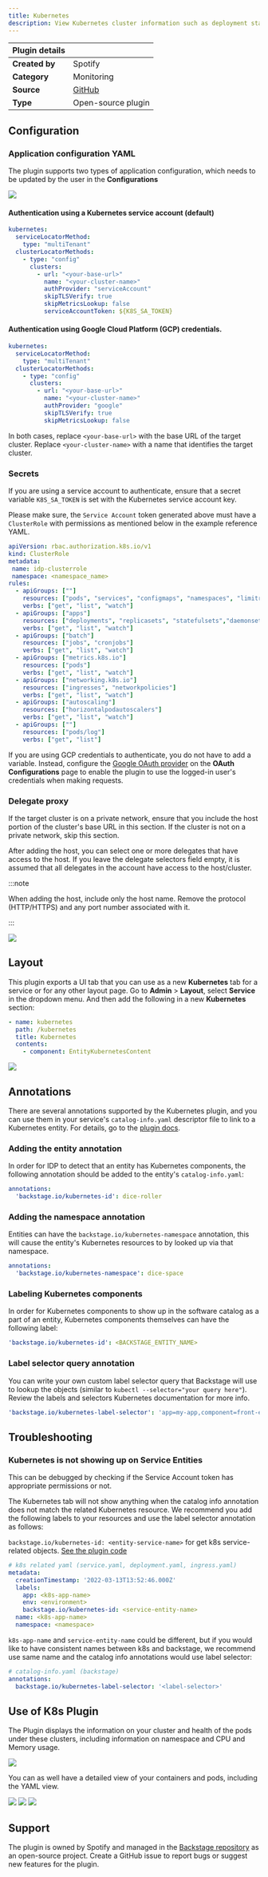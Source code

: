 ```yaml
---
title: Kubernetes
description: View Kubernetes cluster information such as deployment status and pod health.
---
```


| Plugin details |                                                                                 |
| -------------- | ------------------------------------------------------------------------------- |
| **Created by** | Spotify                                                                         |
| **Category**   | Monitoring                                                                      |
| **Source**     | [GitHub](https://github.com/backstage/backstage/tree/master/plugins/kubernetes) |
| **Type**       | Open-source plugin                                                              |

## Configuration

### Application configuration YAML

The plugin supports two types of application configuration, which needs to be updated by the user in the **Configurations**

![](./static/app-config-k8s.png)

#### Authentication using a Kubernetes service account (default)

```yaml
kubernetes:
  serviceLocatorMethod:
    type: "multiTenant"
  clusterLocatorMethods:
    - type: "config"
      clusters:
        - url: "<your-base-url>"
          name: "<your-cluster-name>"
          authProvider: "serviceAccount"
          skipTLSVerify: true
          skipMetricsLookup: false
          serviceAccountToken: ${K8S_SA_TOKEN}
```

#### Authentication using Google Cloud Platform (GCP) credentials.

```yaml
kubernetes:
  serviceLocatorMethod:
    type: "multiTenant"
  clusterLocatorMethods:
    - type: "config"
      clusters:
        - url: "<your-base-url>"
          name: "<your-cluster-name>"
          authProvider: "google"
          skipTLSVerify: true
          skipMetricsLookup: false
```

In both cases, replace `<your-base-url>` with the base URL of the target cluster. Replace `<your-cluster-name>` with a name that identifies the target cluster.

### Secrets

If you are using a service account to authenticate, ensure that a secret variable `K8S_SA_TOKEN` is set with the Kubernetes service account key.

Please make sure, the `Service Account` token generated above must have a `ClusterRole` with permissions as mentioned below in the example reference YAML.

```YAML
apiVersion: rbac.authorization.k8s.io/v1
kind: ClusterRole
metadata:
 name: idp-clusterrole
 namespace: <namespace_name>
rules:
  - apiGroups: [""]
    resources: ["pods", "services", "configmaps", "namespaces", "limitranges"]
    verbs: ["get", "list", "watch"]
  - apiGroups: ["apps"]
    resources: ["deployments", "replicasets", "statefulsets","daemonsets"]
    verbs: ["get", "list", "watch"]
  - apiGroups: ["batch"]
    resources: ["jobs", "cronjobs"]
    verbs: ["get", "list", "watch"]
  - apiGroups: ["metrics.k8s.io"]
    resources: ["pods"]
    verbs: ["get", "list", "watch"]
  - apiGroups: ["networking.k8s.io"]
    resources: ["ingresses", "networkpolicies"]
    verbs: ["get", "list", "watch"]
  - apiGroups: ["autoscaling"]
    resources: ["horizontalpodautoscalers"]
    verbs: ["get", "list", "watch"]
  - apiGroups: [""]
    resources: ["pods/log"]
    verbs: ["get", "list"]
```

If you are using GCP credentials to authenticate, you do not have to add a variable. Instead, configure the [Google OAuth provider](../oauth-support-for-plugins.md) on the **OAuth Configurations** page to enable the plugin to use the logged-in user's credentials when making requests.

### Delegate proxy

If the target cluster is on a private network, ensure that you include the host portion of the cluster's base URL in this section. If the cluster is not on a private network, skip this section.

After adding the host, you can select one or more delegates that have access to the host. If you leave the delegate selectors field empty, it is assumed that all delegates in the account have access to the host/cluster.

:::note

When adding the host, include only the host name. Remove the protocol (HTTP/HTTPS) and any port number associated with it.

:::

![](./static/plugin-delegate-proxy.png)

## Layout

This plugin exports a UI tab that you can use as a new **Kubernetes** tab for a service or for any other layout page. Go to **Admin** > **Layout**, select **Service** in the dropdown menu. And then add the following in a new **Kubernetes** section:

```yaml
- name: kubernetes
  path: /kubernetes
  title: Kubernetes
  contents:
    - component: EntityKubernetesContent
```

![](./static/k8s-plugin.png)

## Annotations

There are several annotations supported by the Kubernetes plugin, and you can use them in your service's `catalog-info.yaml` descriptor file to link to a Kubernetes entity. For details, go to the [plugin docs](https://backstage.io/docs/features/kubernetes/configuration#surfacing-your-kubernetes-components-as-part-of-an-entity).

### Adding the entity annotation

In order for IDP to detect that an entity has Kubernetes components, the following annotation should be added to the entity's `catalog-info.yaml`:

```YAML
annotations:
  'backstage.io/kubernetes-id': dice-roller
```
### Adding the namespace annotation
Entities can have the `backstage.io/kubernetes-namespace` annotation, this will cause the entity's Kubernetes resources to by looked up via that namespace.

```YAML
annotations:
  'backstage.io/kubernetes-namespace': dice-space
```

### Labeling Kubernetes components
In order for Kubernetes components to show up in the software catalog as a part of an entity, Kubernetes components themselves can have the following label:

```YAML
'backstage.io/kubernetes-id': <BACKSTAGE_ENTITY_NAME>
```

### Label selector query annotation
You can write your own custom label selector query that Backstage will use to lookup the objects (similar to `kubectl --selector="your query here"`). Review the labels and selectors Kubernetes documentation for more info.

```YAML
'backstage.io/kubernetes-label-selector': 'app=my-app,component=front-end'
```
## Troubleshooting

### Kubernetes is not showing up on Service Entities

This can be debugged by checking if the Service Account token has appropriate permissions or not. 

The Kubernetes tab will not show anything when the catalog info annotation does not match the related Kubernetes resource. We recommend you add the following labels to your resources and use the label selector annotation as follows:

`backstage.io/kubernetes-id: <entity-service-name>` for get k8s service-related objects. [See the plugin code](https://github.com/backstage/backstage/blob/a1f587c/plugins/kubernetes-backend/src/service/KubernetesFetcher.ts#L119)

```YAML
# k8s related yaml (service.yaml, deployment.yaml, ingress.yaml)
metadata:
  creationTimestamp: '2022-03-13T13:52:46.000Z'
  labels:
    app: <k8s-app-name>
    env: <environment>
    backstage.io/kubernetes-id: <service-entity-name>
  name: <k8s-app-name>
  namespace: <namespace>
```

`k8s-app-name` and `service-entity-name` could be different, but if you would like to have consistent names between k8s and backstage, we recommend use same name and the catalog info annotations would use label selector:

```YAML
# catalog-info.yaml (backstage)
annotations:
  backstage.io/kubernetes-label-selector: '<label-selector>'
```

## Use of K8s Plugin

The Plugin displays the information on your cluster and health of the pods under these clusters, including information on namespace and CPU and Memory usage. 

![](./static/k8s-cluster-info.png)

You can as well have a detailed view of your containers and pods, including the YAML view.

![](./static/detail-cluster-info.png)
![](./static/yaml-view.png)
![](./static/namespace.png)


## Support

The plugin is owned by Spotify and managed in the [Backstage repository](https://github.com/backstage/backstage/tree/master/plugins/kubernetes) as an open-source project. Create a GitHub issue to report bugs or suggest new features for the plugin.
